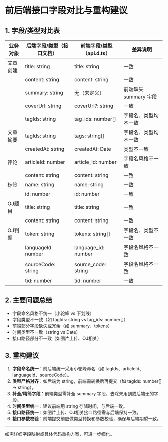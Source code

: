 # 前后端接口字段对比与重构建议

## 1. 字段/类型对比表

| 业务对象   | 后端字段/类型（接口文档）         | 前端字段/类型（api.d.ts）         | 差异说明                     |
|------------|----------------------------------|-----------------------------------|------------------------------|
| 文章创建   | title: string                    | title: string                     | 一致                         |
|            | content: string                  | content: string                   | 一致                         |
|            | summary: string                  | 无（未定义）                      | 前端缺失 summary 字段         |
|            | coverUrl: string                 | coverUrl?: string                 | 一致                         |
|            | tagIds: string                   | tag_ids: number[]                 | 字段名、类型均不一致          |
| 文章摘要   | tagIds: string                   | tags: string[]                    | 字段名、类型均不一致          |
|            | createdAt: string                | createdAt: Date                   | 类型不一致                   |
| 评论       | articleId: number                | article_id: number                | 字段名风格不一致              |
|            | content: string                  | content: string                   | 一致                         |
| 标签       | name: string                     | name: string                      | 一致                         |
|            | id: number                       | id: number                        | 一致                         |
| OJ题目     | title: string                    | title: string                     | 一致                         |
|            | content: string                  | content: string                   | 一致                         |
| OJ判题     | token: string                    | tokens: string[]                  | 字段名、类型不一致            |
|            | languageId: number               | language_id: number               | 字段名风格不一致              |
|            | sourceCode: string               | source_code: string               | 字段名风格不一致              |
|            | tid: number                      | tid: number                       | 一致                         |

## 2. 主要问题总结

- 字段命名风格不统一（小驼峰 vs 下划线）
- 字段类型不一致（如 tagIds: string vs tag_ids: number[]）
- 前端部分字段缺失或冗余（如 summary、tokens）
- 时间类型不一致（string vs Date）
- 接口路径部分不一致（如图片上传、OJ相关）

## 3. 重构建议

1. **字段命名统一**：前后端统一采用小驼峰命名（如 tagIds、articleId、languageId、sourceCode）。
2. **类型严格对齐**：如后端为 string，前端需转换后再提交（如 tagIds: number[] → string）。
3. **补全/精简字段**：前端类型需补全 summary 字段，去除未用到或后端无的字段。
4. **时间类型统一**：建议前端用 string 存储时间，与后端一致。
5. **接口路径统一**：如图片上传、OJ相关接口路径需与后端保持一致。
6. **接口参数校验**：前端提交前应做类型转换和参数校验，确保与后端期望一致。

---

如需详细字段映射或具体代码重构方案，可进一步细化。
